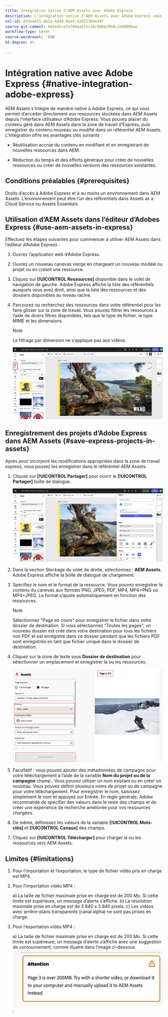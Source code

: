 ```yaml
---
title: Intégration native d’AEM Assets avec Adobe Express
description: L’intégration native d’AEM Assets avec Adobe Express vous permet d’accéder directement aux ressources stockées dans AEM Assets à partir de l’interface utilisateur d’Adobe Express.
exl-id: d43e4451-da2a-444d-9aa4-4282130ee44f
source-git-commit: 9044d5cefe7064a015c18c988e29b8c2e8088bae
workflow-type: tm+mt
source-wordcount: '598'
ht-degree: 9%

---
```


# Intégration native avec Adobe Express {#native-integration-adobe-express}

AEM Assets s’intègre de manière native à Adobe Express, ce qui vous permet d’accéder directement aux ressources stockées dans AEM Assets depuis l’interface utilisateur d’Adobe Express. Vous pouvez placer du contenu géré dans AEM Assets dans la zone de travail d’Express, puis enregistrer du contenu nouveau ou modifié dans un référentiel AEM Assets. L’intégration offre les avantages clés suivants :

* Réutilisation accrue du contenu en modifiant et en enregistrant de nouvelles ressources dans AEM.

* Réduction du temps et des efforts généraux pour créer de nouvelles ressources ou créer de nouvelles versions des ressources existantes.

## Conditions préalables {#prerequisites}

Droits d’accès à Adobe Express et à au moins un environnement dans AEM Assets. L’environnement peut être l’un des référentiels dans Assets as a Cloud Service ou Assets Essentials.


## Utilisation d’AEM Assets dans l’éditeur d’Adobes Express {#use-aem-assets-in-express}

Effectuez les étapes suivantes pour commencer à utiliser AEM Assets dans l’éditeur d’Adobe Express :

1. Ouvrez l’application web d’Adobe Express.

2. Ouvrez un nouveau canevas vierge en chargeant un nouveau modèle ou projet ou en créant une ressource.

3. Cliquez sur **[!UICONTROL Ressources]** disponible dans le volet de navigation de gauche. Adobe Express affiche la liste des référentiels auxquels vous avez droit, ainsi que la liste des ressources et des dossiers disponibles au niveau racine.

4. Parcourez ou recherchez des ressources dans votre référentiel pour les faire glisser sur la zone de travail. Vous pouvez filtrer les ressources à l’aide de divers filtres disponibles, tels que le type de fichier, le type MIME et les dimensions.

   >[!NOTE]
   >
   >Le filtrage par dimension ne s’applique pas aux vidéos.

   ![Inclure des ressources à partir du module complémentaire Assets](assets/adobe-express-native-integration.png)


## Enregistrement des projets d’Adobe Express dans AEM Assets {#save-express-projects-in-assets}

Après avoir incorporé les modifications appropriées dans la zone de travail express, vous pouvez les enregistrer dans le référentiel AEM Assets.

1. Cliquez sur **[!UICONTROL Partager]** pour ouvrir le **[!UICONTROL Partager]** boîte de dialogue.

   ![Enregistrement des ressources dans AEM](assets/adobe-express-share.png)

2. Dans la section Stockage du volet de droite, sélectionnez : **AEM Assets**. Adobe Express affiche la boîte de dialogue de chargement.
3. Spécifiez le nom et le format de la ressource. Vous pouvez enregistrer le contenu du canevas aux formats PNG, JPEG, PDF, MP4, MP4+PNG ou MP4+JPEG. Le format s’ajuste automatiquement en fonction des ressources.

   >[!NOTE]
   >
   >Sélectionnez &quot;Page en cours&quot; pour enregistrer le fichier dans votre dossier de destination. Si vous sélectionnez &quot;Toutes les pages&quot;, un nouveau dossier est créé dans votre destination pour tous les fichiers non PDF et est enregistré dans ce dossier pendant que les fichiers PDF sont enregistrés en tant que fichier unique dans le dossier de destination.

4. Cliquez sur la zone de texte sous **Dossier de destination** pour sélectionner un emplacement et enregistrer la ou les ressources.

   ![Enregistrement des ressources dans AEM](/help/assets/assets/page-selection-and-destination-folder.png)

5. Facultatif : vous pouvez ajouter des métadonnées de campagne pour votre téléchargement à l’aide de la variable **Nom du projet ou de la campagne** champ . Vous pouvez utiliser un nom existant ou en créer un nouveau. Vous pouvez définir plusieurs noms de projet ou de campagne pour votre téléchargement. Pour enregistrer le nom, saisissez simplement le nom et appuyez sur Entrée.
En règle générale, Adobe recommande de spécifier des valeurs dans le reste des champs et de créer une expérience de recherche améliorée pour vos ressources chargées.

6. De même, définissez les valeurs de la variable **[!UICONTROL Mots-clés]** et **[!UICONTROL Canaux]** des champs.

7. Cliquez sur **[!UICONTROL Télécharger]** pour charger la ou les ressources vers AEM Assets.




## Limites {#limitations}

1. Pour l’importation et l’exportation, le type de fichier vidéo pris en charge est MP4.

2. Pour l’importation vidéo MP4 :

   a) La taille de fichier maximale prise en charge est de 200 Mo. Si cette limite est supérieure, un message d’alerte s’affiche.
b) La résolution maximale prise en charge est de 3 840 x 3 840 pixels.
c) Les vidéos avec arrière-plans transparents (canal alpha) ne sont pas prises en charge.

3. Pour l’exportation vidéo MP4 :

   a) La taille de fichier maximale prise en charge est de 200 Mo. Si cette limite est supérieure, un message d’alerte s’affiche avec une suggestion de contournement, comme illustré dans l’image ci-dessous.
   ![alerte avec solution de contournement](/help/assets/assets/alert-with-workaround.png).
